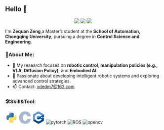## Hello 👋

<p align="center">
    <img src="https://img.shields.io/badge/Focus-robotic%20Development-C2FFC7?style=flat" />
    <img src="https://img.shields.io/badge/Focus-Automation-CB9DF0?style=flat" />
    <img src="https://img.shields.io/badge/Focus-Embodied AI%20Development-22FFC7?style=flat" />
</p>

I'm **Zequan Zeng**,a Master’s student at the **School of Automation, Chongqing University**, pursuing a degree in **Control Science and Engineering**.
### 🤖About Me:
* 🔬 My research focuses on **robotic control**, **manipulation policies (e.g., VLA, Diffusion Policy)**, and **Embodied AI**.
* 🚀 Passionate about developing intelligent robotic systems and exploring advanced control strategies.
* 📫 Contact: xdedm7@163.com

### 🛠Skill&Tool:
<p>
    <img src="https://raw.githubusercontent.com/devicons/devicon/master/icons/python/python-original.svg" alt="python" width="40" height="40"/>
    <img src="https://raw.githubusercontent.com/devicons/devicon/master/icons/c/c-original.svg" alt="c" width="40" height="40"/>
    <img src="https://raw.githubusercontent.com/devicons/devicon/master/icons/cplusplus/cplusplus-original.svg" alt="cplusplus" width="40" height="40"/>
    <img src="https://www.vectorlogo.zone/logos/pytorch/pytorch-icon.svg" alt="pytorch" width="40" height="40">
    <img src="https://www.vectorlogo.zone/logos/ros/ros-icon.svg" alt="ROS" width="40" height="40">
    <img src="https://www.vectorlogo.zone/logos/opencv/opencv-icon.svg" alt="opencv" width="40" height="40"/>
</p>
